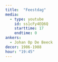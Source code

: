 ```yaml
---
title:  "Feestdag"
media:
  - type: youtube
    id: ss1cFy4EQ6Q
    starttime: 17
    endtime: 0
ankers:
  - Johan Op De Beeck
decor: 1986-1988
hour: "19:45"
---
```

